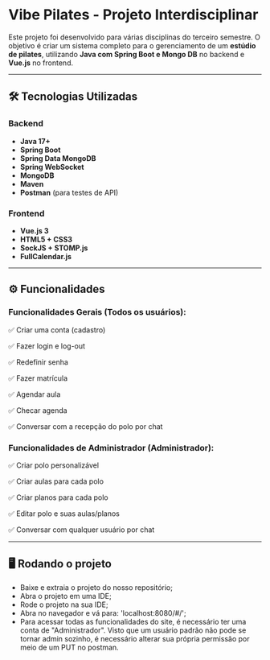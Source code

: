 # Vibe Pilates - Projeto Interdisciplinar

Este projeto foi desenvolvido para várias disciplinas do terceiro semestre. O objetivo é criar um sistema completo para o gerenciamento de um **estúdio de pilates**, utilizando **Java com Spring Boot e Mongo DB** no backend e **Vue.js** no frontend.

---

## 🛠️ Tecnologias Utilizadas

### Backend
- **Java 17+**
- **Spring Boot**
- **Spring Data MongoDB**
- **Spring WebSocket**
- **MongoDB**
- **Maven**
- **Postman** (para testes de API)

### Frontend
- **Vue.js 3**
- **HTML5 + CSS3**
- **SockJS + STOMP.js**
- **FullCalendar.js**

---

## ⚙️ Funcionalidades

### Funcionalidades Gerais (Todos os usuários):

✅ Criar uma conta (cadastro)

✅ Fazer login e log-out

✅ Redefinir senha

✅ Fazer matrícula

✅ Agendar aula

✅ Checar agenda

✅ Conversar com a recepção do polo por chat

### Funcionalidades de Administrador (Administrador):

✅ Criar polo personalizável

✅ Criar aulas para cada polo

✅ Criar planos para cada polo

✅ Editar polo e suas aulas/planos

✅ Conversar com qualquer usuário por chat

- ---

## 🖥️ Rodando o projeto 

- Baixe e extraia o projeto do nosso repositório;
- Abra o projeto em uma IDE;
- Rode o projeto na sua IDE;
- Abra no navegador e vá para: 'localhost:8080/#/';
- Para acessar todas as funcionalidades do site, é necessário ter uma conta de "Administrador". Visto que um usuário padrão não pode se tornar admin sozinho,
é necessário alterar sua própria permissão por meio de um PUT no postman.

